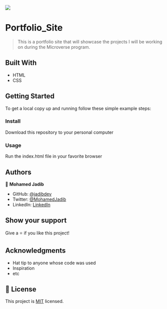 ![](https://img.shields.io/badge/Microverse-blueviolet)

# Portfolio_Site

> This is a portfolio site that will showcase the projects I will be working on during the Microverse program.

## Built With

- HTML
- CSS

## Getting Started

To get a local copy up and running follow these simple example steps:

### Install

Download this repository to your personal computer

### Usage

Run the index.html file in your favorite browser

## Authors

👤 **Mohamed Jadib**

- GitHub: [@jadibdev](https://github.com/jadibdev)
- Twitter: [@MohamedJadib](https://twitter.com/MohamedJadib)
- LinkedIn: [LinkedIn](https://www.linkedin.com/in/mohamed-jadib-942a5041/)

## Show your support

Give a ⭐️ if you like this project!

## Acknowledgments

- Hat tip to anyone whose code was used
- Inspiration
- etc

## 📝 License

This project is [MIT](./MIT.md) licensed.
